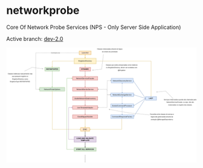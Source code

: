 # networkprobe
Core Of Network Probe Services (NPS - Only Server Side Application)

Active branch: [dev-2.0](https://github.com/daviddev16/networkprobe/tree/dev-2.0)

![Diagram](https://github.com/daviddev16/networkprobe/blob/master/resrc/diagram_001.png)

